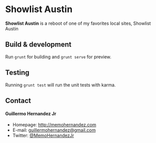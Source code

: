 Showlist Austin
======
**Showlist Austin** is a reboot of one of my favorites local sites, Showlist Austin

## Build & development

Run `grunt` for building and `grunt serve` for preview.

## Testing

Running `grunt test` will run the unit tests with karma.

## Contact
#### Guillermo Hernandez Jr
* Homepage: http://memohernandez.com
* E-mail: guillermohernandez@gmail.com
* Twitter: [@MemoHernandezJr](https://twitter.com/MemoHernandezJr "MemoHernandezJr on Twitter")
